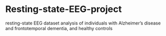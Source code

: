 # Resting-state-EEG-project
resting-state EEG dataset analysis of individuals with Alzheimer’s disease and frontotemporal dementia, and healthy controls
